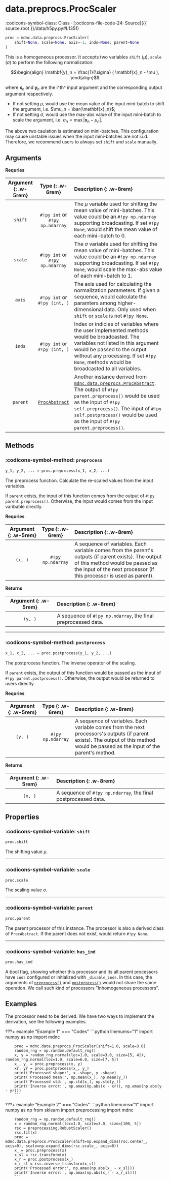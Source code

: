 # data.preprocs.ProcScaler

:codicons-symbol-class: Class · [:octicons-file-code-24: Source]({{ source.root }}/data/h5py.py#L1351)

```python
proc = mdnc.data.preprocs.ProcScaler(
    shift=None, scale=None, axis=-1, inds=None, parent=None
)
```

This is a homogeneous processor. It accepts two variables `shift` ($\mu$), `scale` ($\sigma$) to perform the following normalization:

```math
\begin{align}
    \mathbf{y}_n = \frac{1}{\sigma} ( \mathbf{x}_n - \mu ),
\end{align}
```

where $\mathbf{x}_n$ and $\mathbf{y}_n$ are the i^th^ input argument and the corresponding output argument respectively.

* If not setting $\mu$, would use the mean value of the input mini-batch to shift the argument, i.e. $\mu_n = \bar{\mathbf{x}_n}$;
* If not setting $\sigma$, would use the max-abs value of the input mini-batch to scale the argument, i.e. $\sigma_n = \max |\mathbf{x}_n - \mu_n|$.

The above two caulation is estimated on mini-batches. This configuration may cause unstable issues when the input mini-batches are not i.i.d.. Therefore, we recommend users to always set `shift` and `scale` manually.

## Arguments

**Requries**

| Argument {: .w-5rem} | Type {: .w-6rem} | Description {: .w-8rem} |
| :------: | :-----: | :---------- |
| `shift` | `#!py int` or<br>`#!py np.ndarray` | The $\mu$ variable used for shifting the mean value of mini-batches. This value could be an `#!py np.ndarray` supporting broadcasting. If set `#!py None`, would shift the mean value of each mini-batch to 0. |
| `scale` | `#!py int` or<br>`#!py np.ndarray` | The $\sigma$ variable used for shifting the mean value of mini-batches. This value could be an `#!py np.ndarray` supporting broadcasting. If set `#!py None`, would scale the max-abs value of each mini-batch to 1. |
| `axis` | `#!py int` or<br>`#!py (int, )` | The axis used for calculating the normalization parameters. If given a sequence, would calculate the paramters among higher-dimensional data. Only used when `shift` or `scale` is not `#!py None`. |
| `inds` | `#!py int` or<br>`#!py (int, )` | Index or indicies of variables where the user implemented methods would be broadcasted. The variables not listed in this argument would be passed to the output without any processing. If set `#!py None`, methods would be broadcasted to all variables. |
| `parent` | [`ProcAbstract`](../ProcAbstract) | Another instance derived from [`mdnc.data.preprocs.ProcAbstract`](../ProcAbstract). The output of `#!py parent.preprocess()` would be used as the input of `#!py self.preprocess()`. The input of `#!py self.postprocess()` would be used as the input of `#!py parent.preprocess()`. |

## Methods

### :codicons-symbol-method: `preprocess`

```python
y_1, y_2, ... = proc.preprocess(x_1, x_2, ...)
```

The preprocess function. Calculate the re-scaled values from the input variables.

If `parent` exists, the input of this function comes from the output of `#!py parent.preprocess()`. Otherwise, the input would comes from the input varibable directly.

**Requries**

| Argument {: .w-5rem} | Type {: .w-6rem} | Description {: .w-8rem} |
| :------: | :-----: | :---------- |
| `(x, )` | `#!py np.ndarray` | A sequence of variables. Each variable comes from the parent's outputs (if parent exists). The output of this method would be passed as the input of the next processor (if this processor is used as parent). |

**Returns**

| Argument {: .w-5rem} | Description {: .w-8rem} |
| :------: | :---------- |
| `(y, )` | A sequence of `#!py np.ndarray`, the final preprocessed data. |

-----

### :codicons-symbol-method: `postprocess`

```python
x_1, x_2, ... = proc.postprocess(y_1, y_2, ...)
```

The postprocess function. The inverse operator of the scaling.

If `parent` exists, the output of this function would be passed as the input of `#!py parent.postprocess()`. Otherwise, the output would be returned to users directly.

**Requries**

| Argument {: .w-5rem} | Type {: .w-6rem} | Description {: .w-8rem} |
| :------: | :-----: | :---------- |
| `(y, )` | `#!py np.ndarray` | A sequence of variables. Each variable comes from the next processors's outputs (if parent exists). The output of this method would be passed as the input of the parent's method. |

**Returns**

| Argument {: .w-5rem} | Description {: .w-8rem} |
| :------: | :---------- |
| `(x, )` | A sequence of `#!py np.ndarray`, the final postprocessed data. |

## Properties

### :codicons-symbol-variable: `shift`

```python
proc.shift
```

The shifting value $\mu$.

-----

### :codicons-symbol-variable: `scale`

```python
proc.scale
```

The scaling value $\sigma$.

-----

### :codicons-symbol-variable: `parent`

```python
proc.parent
```

The parent processor of this instance. The processor is also a derived class of `ProcAbstract`. If the parent does not exist, would return `#!py None`.

-----

### :codicons-symbol-variable: `has_ind`

```python
proc.has_ind
```

A bool flag, showing whether this processor and its all parent processors have `inds` configured or initialized with `_disable_inds`. In this case, the arguments of [`preprocess()`](#preprocess) and [`postprocess()`](#postprocess) would not share the same operation. We call such kind of processors "Inhomogeneous processors".

## Examples

The processor need to be derived. We have two ways to implement the derivation, see the following examples.

???+ example "Example 1"
    === "Codes"
        ```python linenums="1"
        import numpy as np
        import mdnc

        proc = mdnc.data.preprocs.ProcScaler(shift=1.0, scale=3.0)
        random_rng = np.random.default_rng()
        x, y = random_rng.normal(loc=1.0, scale=3.0, size=[5, 4]), random_rng.normal(loc=1.0, scale=6.0, size=[7, 5])
        x_, y_ = proc.preprocess(x, y)
        xr, yr = proc.postprocess(x_, y_)
        print('Processed shape:', x_.shape, y_.shape)
        print('Processed mean:', np.mean(x_), np.mean(y_))
        print('Processed std:', np.std(x_), np.std(y_))
        print('Inverse error:', np.amax(np.abs(x - xr)), np.amax(np.abs(y - yr)))
        ```

???+ example "Example 2"
    === "Codes"
        ```python linenums="1"
        import numpy as np
        from sklearn import preprocessing
        import mdnc

        random_rng = np.random.default_rng()
        x = random_rng.normal(loc=1.0, scale=3.0, size=[100, 5])
        rsc = preprocessing.RobustScaler()
        rsc.fit(x)
        proc = mdnc.data.preprocs.ProcScaler(shift=np.expand_dims(rsc.center_, axis=0), scale=np.expand_dims(rsc.scale_, axis=0))
        x_ = proc.preprocess(x)
        x_sl = rsc.transform(x)
        x_r = proc.postprocess(x_)
        x_r_sl = rsc.inverse_transform(x_sl)
        print('Processed error:', np.amax(np.abs(x_ - x_sl)))
        print('Inverse error:', np.amax(np.abs(x_r - x_r_sl)))
        ```

